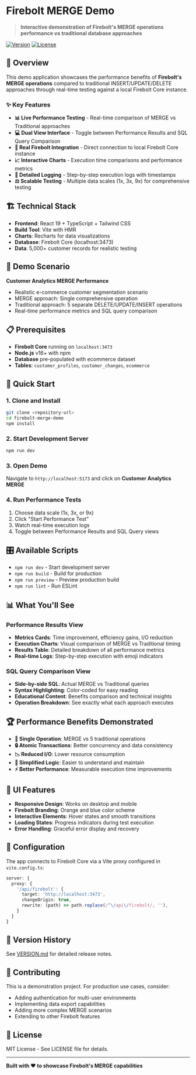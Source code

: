 # Firebolt MERGE Demo

> **Interactive demonstration of Firebolt's MERGE operations performance vs traditional database approaches**

[![Version](https://img.shields.io/badge/version-1.0.0-blue.svg)](./VERSION.md)
[![License](https://img.shields.io/badge/license-MIT-green.svg)](#)

## 🚀 Overview

This demo application showcases the performance benefits of **Firebolt's MERGE operations** compared to traditional INSERT/UPDATE/DELETE approaches through real-time testing against a local Firebolt Core instance.

### ✨ Key Features

- **📊 Live Performance Testing** - Real-time comparison of MERGE vs Traditional approaches
- **💻 Dual View Interface** - Toggle between Performance Results and SQL Query Comparison
- **🔗 Real Firebolt Integration** - Direct connection to local Firebolt Core instance
- **📈 Interactive Charts** - Execution time comparisons and performance metrics
- **📝 Detailed Logging** - Step-by-step execution logs with timestamps
- **⚖️ Scalable Testing** - Multiple data scales (1x, 3x, 9x) for comprehensive testing

## 🏗️ Technical Stack

- **Frontend**: React 19 + TypeScript + Tailwind CSS
- **Build Tool**: Vite with HMR
- **Charts**: Recharts for data visualizations
- **Database**: Firebolt Core (localhost:3473)
- **Data**: 5,000+ customer records for realistic testing

## 🎯 Demo Scenario

**Customer Analytics MERGE Performance**
- Realistic e-commerce customer segmentation scenario
- MERGE approach: Single comprehensive operation
- Traditional approach: 5 separate DELETE/UPDATE/INSERT operations
- Real-time performance metrics and SQL query comparison

## 📋 Prerequisites

- **Firebolt Core** running on `localhost:3473`
- **Node.js** v16+ with npm
- **Database** pre-populated with ecommerce dataset
- **Tables**: `customer_profiles`, `customer_changes`, `ecommerce`

## 🚀 Quick Start

### 1. Clone and Install
```bash
git clone <repository-url>
cd firebolt-merge-demo
npm install
```

### 2. Start Development Server
```bash
npm run dev
```

### 3. Open Demo
Navigate to `http://localhost:5173` and click on **Customer Analytics MERGE**

### 4. Run Performance Tests
1. Choose data scale (1x, 3x, or 9x)
2. Click "Start Performance Test"
3. Watch real-time execution logs
4. Toggle between Performance Results and SQL Query views

## 🎛️ Available Scripts

- `npm run dev` - Start development server
- `npm run build` - Build for production
- `npm run preview` - Preview production build
- `npm run lint` - Run ESLint

## 📊 What You'll See

### Performance Results View
- **Metrics Cards**: Time improvement, efficiency gains, I/O reduction
- **Execution Charts**: Visual comparison of MERGE vs Traditional timing
- **Results Table**: Detailed breakdown of all performance metrics
- **Real-time Logs**: Step-by-step execution with emoji indicators

### SQL Query Comparison View  
- **Side-by-side SQL**: Actual MERGE vs Traditional queries
- **Syntax Highlighting**: Color-coded for easy reading
- **Educational Content**: Benefits comparison and technical insights
- **Operation Breakdown**: See exactly what each approach executes

## 🏆 Performance Benefits Demonstrated

- **🚀 Single Operation**: MERGE vs 5 traditional operations
- **🔒 Atomic Transactions**: Better concurrency and data consistency  
- **📉 Reduced I/O**: Lower resource consumption
- **🧩 Simplified Logic**: Easier to understand and maintain
- **⚡ Better Performance**: Measurable execution time improvements

## 🎨 UI Features

- **Responsive Design**: Works on desktop and mobile
- **Firebolt Branding**: Orange and blue color scheme
- **Interactive Elements**: Hover states and smooth transitions
- **Loading States**: Progress indicators during test execution
- **Error Handling**: Graceful error display and recovery

## 🔧 Configuration

The app connects to Firebolt Core via a Vite proxy configured in `vite.config.ts`:

```typescript
server: {
  proxy: {
    '/api/firebolt': {
      target: 'http://localhost:3473',
      changeOrigin: true,
      rewrite: (path) => path.replace(/^\/api\/firebolt/, ''),
    }
  }
}
```

## 📝 Version History

See [VERSION.md](./VERSION.md) for detailed release notes.

## 🤝 Contributing

This is a demonstration project. For production use cases, consider:
- Adding authentication for multi-user environments
- Implementing data export capabilities
- Adding more complex MERGE scenarios
- Extending to other Firebolt features

## 📄 License

MIT License - See LICENSE file for details.

---

**Built with ❤️ to showcase Firebolt's MERGE capabilities**